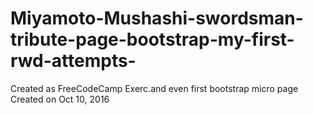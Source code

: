 # Miyamoto-Mushashi-swordsman-tribute-page-bootstrap-my-first-rwd-attempts-
Created as FreeCodeCamp Exerc.and even first bootstrap micro page
Created on Oct 10, 2016
